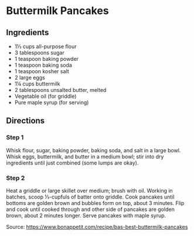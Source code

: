 # Buttermilk Pancakes

## Ingredients

* 1⅓ cups all-purpose flour
* 3 tablespoons sugar
* 1 teaspoon baking powder
* 1 teaspoon baking soda
* 1 teaspoon kosher salt
* 2 large eggs
* 1¼ cups buttermilk
* 2 tablespoons unsalted butter, melted
* Vegetable oil (for griddle)
* Pure maple syrup (for serving)

## Directions

### Step 1

Whisk flour, sugar, baking powder, baking soda, and salt in a large bowl. Whisk eggs, buttermilk, and butter in a medium bowl; stir into dry ingredients until just combined (some lumps are okay).

### Step 2

Heat a griddle or large skillet over medium; brush with oil. Working in batches, scoop ⅓-cupfuls of batter onto griddle. Cook pancakes until bottoms are golden brown and bubbles form on top, about 3 minutes. Flip and cook until cooked through and other side of pancakes are golden brown, about 2 minutes longer. Serve pancakes with maple syrup.

Source: https://www.bonappetit.com/recipe/bas-best-buttermilk-pancakes
